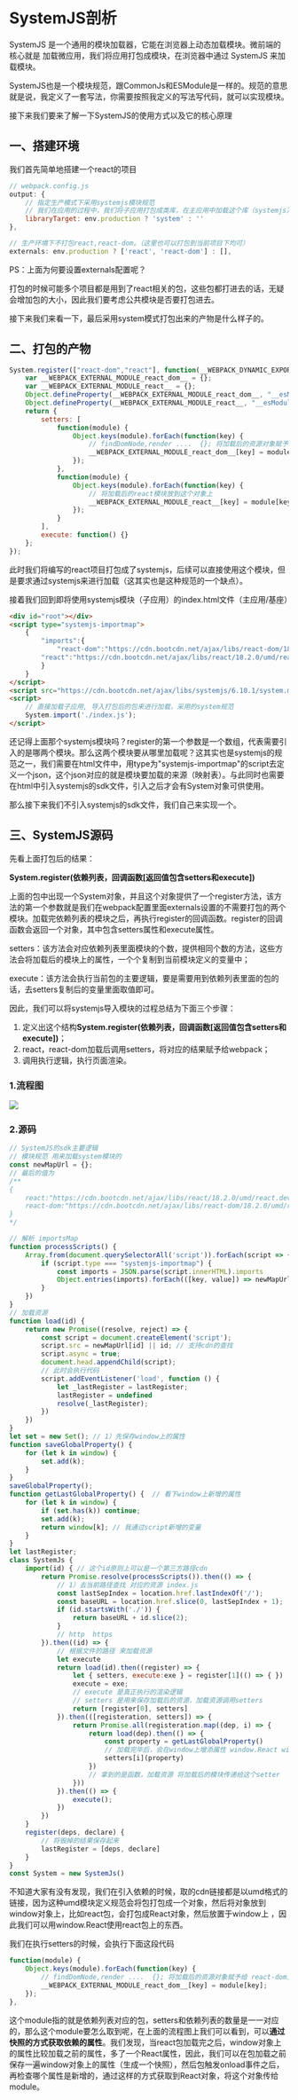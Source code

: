 # SystemJS剖析

SystemJS 是一个通用的模块加载器，它能在浏览器上动态加载模块。微前端的核心就是 加载微应用，我们将应用打包成模块，在浏览器中通过 SystemJS 来加载模块。

SystemJS也是一个模块规范，跟CommonJs和ESModule是一样的。规范的意思就是说，我定义了一套写法，你需要按照我定义的写法写代码，就可以实现模块。

接下来我们要来了解一下SystemJS的使用方式以及它的核心原理

## 一、搭建环境

我们首先简单地搭建一个react的项目

```js
// webpack.config.js
output: {
    // 指定生产模式下采用systemjs模块规范
    // 我们在应用的过程中，我们将子应用打包成类库，在主应用中加载这个库（systemjs）
    libraryTarget: env.production ? 'system' : ''
},

// 生产环境下不打包react,react-dom。（这里也可以打包到当前项目下均可）
externals: env.production ? ['react', 'react-dom'] : [],
```

PS：上面为何要设置externals配置呢？

打包的时候可能多个项目都是用到了react相关的包，这些包都打进去的话，无疑会增加包的大小，因此我们要考虑公共模块是否要打包进去。

接下来我们来看一下，最后采用system模式打包出来的产物是什么样子的。

## 二、打包的产物

```js
System.register(["react-dom","react"], function(__WEBPACK_DYNAMIC_EXPORT__, __system_context__) {
	var __WEBPACK_EXTERNAL_MODULE_react_dom__ = {};
	var __WEBPACK_EXTERNAL_MODULE_react__ = {};
	Object.defineProperty(__WEBPACK_EXTERNAL_MODULE_react_dom__, "__esModule", { value: true });
	Object.defineProperty(__WEBPACK_EXTERNAL_MODULE_react__, "__esModule", { value: true });
	return {
		setters: [
			function(module) {
				Object.keys(module).forEach(function(key) {
					// findDomNode,render ....  {}; 将加载后的资源对象赋予给 react-dom上
					__WEBPACK_EXTERNAL_MODULE_react_dom__[key] = module[key];
				});
			},
			function(module) {
				Object.keys(module).forEach(function(key) {
					// 将加载后的react模块放到这个对象上
					__WEBPACK_EXTERNAL_MODULE_react__[key] = module[key];
				});
			}
		],
		execute: function() {}
	};
});
```

此时我们将编写的react项目打包成了systemjs，后续可以直接使用这个模块，但是要求通过systemjs来进行加载（这其实也是这种规范的一个缺点）。

接着我们回到即将使用systemjs模块（子应用）的index.html文件（主应用/基座）

```html
<div id="root"></div>
<script type="systemjs-importmap">
    {
        "imports":{
            "react-dom":"https://cdn.bootcdn.net/ajax/libs/react-dom/18.2.0/umd/react-dom.development.js",
        "react":"https://cdn.bootcdn.net/ajax/libs/react/18.2.0/umd/react.development.js"
        }
    }
</script>
<script src="https://cdn.bootcdn.net/ajax/libs/systemjs/6.10.1/system.min.js"></script>
<script>
	// 直接加载子应用, 导入打包后的包来进行加载，采用的system规范
	System.import('./index.js');
</script>
```

还记得上面那个systemjs模块吗？register的第一个参数是一个数组，代表需要引入的是哪两个模块。那么这两个模块要从哪里加载呢？这其实也是systemjs的规范之一，我们需要在html文件中，用type为"systemjs-importmap"的script去定义一个json，这个json对应的就是模块要加载的来源（映射表）。与此同时也需要在html中引入systemjs的sdk文件，引入之后才会有System对象可供使用。

那么接下来我们不引入systemjs的sdk文件，我们自己来实现一个。

## 三、SystemJS源码

先看上面打包后的结果：

**System.register(依赖列表，回调函数[返回值包含setters和execute])**

上面的包中出现一个System对象，并且这个对象提供了一个register方法，该方法的第一个参数就是我们在webpack配置里面externals设置的不需要打包的两个模块。加载完依赖列表的模块之后，再执行register的回调函数。register的回调函数会返回一个对象，其中包含setters属性和execute属性。

setters：该方法会对应依赖列表里面模块的个数，提供相同个数的方法，这些方法会将加载后的模块上的属性，一个个复制到当前模块定义的变量中；

execute：该方法会执行当前包的主要逻辑，要是需要用到依赖列表里面的包的话，去setters复制后的变量里面取值即可。

因此，我们可以将systemjs导入模块的过程总结为下面三个步骤：

1. 定义出这个结构**System.register(依赖列表，回调函数[返回值包含setters和execute])**；
2. react，react-dom加载后调用setters，将对应的结果赋予给webpack；
3. 调用执行逻辑，执行页面渲染。

### 1.流程图

![](2024-08-28-18-44-11.png)

### 2.源码

```js
// SystemJS的sdk主要逻辑
// 模块规范 用来加载system模块的
const newMapUrl = {};
// 最后的值为
/**
{
	react:"https://cdn.bootcdn.net/ajax/libs/react/18.2.0/umd/react.development.js",
	react-dom:"https://cdn.bootcdn.net/ajax/libs/react-dom/18.2.0/umd/react-dom.development.js"
}
*/

// 解析 importsMap
function processScripts() {
    Array.from(document.querySelectorAll('script')).forEach(script => {
        if (script.type === "systemjs-importmap") {
            const imports = JSON.parse(script.innerHTML).imports
            Object.entries(imports).forEach(([key, value]) => newMapUrl[key] = value)
        }
    })
}
// 加载资源
function load(id) {
    return new Promise((resolve, reject) => {
        const script = document.createElement('script');
        script.src = newMapUrl[id] || id; // 支持cdn的查找
        script.async = true;
        document.head.appendChild(script);
        // 此时会执行代码
        script.addEventListener('load', function () {
            let _lastRegister = lastRegister;
            lastRegister = undefined
            resolve(_lastRegister);
        })
    })
}
let set = new Set(); // 1）先保存window上的属性
function saveGlobalProperty() {
    for (let k in window) {
        set.add(k);
    }
}
saveGlobalProperty();
function getLastGlobalProperty() {  // 看下window上新增的属性
    for (let k in window) {
        if (set.has(k)) continue;
        set.add(k);
        return window[k]; // 我通过script新增的变量
    }
}
let lastRegister;
class SystemJs {
    import(id) { // 这个id原则上可以是一个第三方路径cdn
        return Promise.resolve(processScripts()).then(() => {
            // 1）去当前路径查找 对应的资源 index.js
            const lastSepIndex = location.href.lastIndexOf('/');
            const baseURL = location.href.slice(0, lastSepIndex + 1);
            if (id.startsWith('./')) {
                return baseURL + id.slice(2);
            }
            // http  https
        }).then((id) => {
            // 根据文件的路径 来加载资源
            let execute
            return load(id).then((register) => {
                let { setters, execute:exe } = register[1](() => { })
                execute = exe;
                // execute 是真正执行的渲染逻辑 
                // setters 是用来保存加载后的资源，加载资源调用setters
                return [register[0], setters]
            }).then(([registeration, setters]) => {
                return Promise.all(registeration.map((dep, i) => {
                    return load(dep).then(() => {
                        const property = getLastGlobalProperty()
                        // 加载完毕后，会在window上增添属性 window.React window.ReactDOM
                        setters[i](property)
                    })
                    // 拿到的是函数，加载资源 将加载后的模块传递给这个setter
                }))
            }).then(() => {
                execute();
            })
        })
    }
    register(deps, declare) {
        // 将毁掉的结果保存起来
        lastRegister = [deps, declare]
    }
}
const System = new SystemJs()
```

不知道大家有没有发现，我们在引入依赖的时候，取的cdn链接都是以umd格式的链接，因为这种umd模块定义规范会将包打包成一个对象，然后将对象放到window对象上，比如react包，会打包成React对象，然后放置于window上 ，因此我们可以用window.React使用react包上的东西。

我们在执行setters的时候，会执行下面这段代码

```js
function(module) {
    Object.keys(module).forEach(function(key) {
        // findDomNode,render ....  {}; 将加载后的资源对象赋予给 react-dom上
        __WEBPACK_EXTERNAL_MODULE_react_dom__[key] = module[key];
    });
},
```

这个module指的就是依赖列表对应的包，setters和依赖列表的数量是一一对应的，那么这个module要怎么取到呢，在上面的流程图上我们可以看到，可以**通过快照的方式获取依赖的属性**。我们发现，当react包加载完之后，window对象上的属性比较加载之前的属性，多了一个React属性，因此，我们可以在包加载之前保存一遍window对象上的属性（生成一个快照），然后包触发onload事件之后，再检查哪个属性是新增的，通过这样的方式获取到React对象，将这个对象传给module。